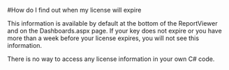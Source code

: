 #How do I find out when my license will expire

This information is available by default at the bottom of the ReportViewer and on the Dashboards.aspx page. If your key does not expire or you have more than a week before your license expires, you will not see this information.

There is no way to access any license information in your own C# code.